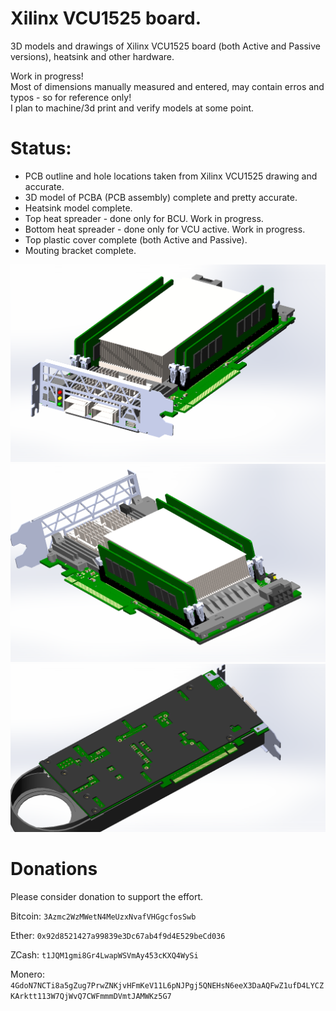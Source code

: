 # Xilinx VCU1525 board.
3D models and drawings of Xilinx VCU1525 board (both Active and Passive versions), heatsink and other hardware.

Work in progress!<br>
Most of dimensions manually measured and entered, may contain erros and typos - so for reference only!<br>
I plan to machine/3d print and verify models at some point.<br>

# Status: 
 - PCB outline and hole locations taken from Xilinx VCU1525 drawing and accurate.
 - 3D model of PCBA (PCB assembly) complete and pretty accurate.
 - Heatsink model complete.
 - Top heat spreader - done only for BCU. Work in progress.
 - Bottom heat spreader - done only for VCU active. Work in progress.
 - Top plastic cover complete (both Active and Passive).
 - Mouting bracket complete.
  

![VCU1525_ACTIVE_TOP](Assembly/VCU1525_ASSEMBLY_ACTIVE_TOP_FRONT.PNG?raw=true "TOP_FRONT")
![VCU1525_ACTIVE_BOT](Assembly/VCU1525_ASSEMBLY_ACTIVE_TOP_BACK.PNG?raw=true "TOP_BACK")
![VCU1525_ACTIVE_BOT](Assembly/VCU1525_ASSEMBLY_ACTIVE_BOT.PNG?raw=true "BOT")

# Donations

Please consider donation to support the effort.

Bitcoin:
```3Azmc2WzMWetN4MeUzxNvafVHGgcfosSwb```

Ether:
```0x92d8521427a99839e3Dc67ab4f9d4E529beCd036```

ZCash:
```t1JQM1gmi8Gr4LwapWSVmAy453cKXQ4WySi```

Monero:
```4GdoN7NCTi8a5gZug7PrwZNKjvHFmKeV11L6pNJPgj5QNEHsN6eeX3DaAQFwZ1ufD4LYCZKArktt113W7QjWvQ7CWFmmmDVmtJAMWKz5G7```

